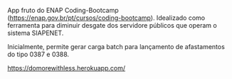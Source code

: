 App fruto do ENAP Coding-Bootcamp (https://enap.gov.br/pt/cursos/coding-bootcamp). Idealizado como ferramenta para diminuir desgate dos servidore públicos que operam o sistema SIAPENET.

Inicialmente, permite gerar carga batch para lançamento de afastamentos do tipo 0387 e 0388.

https://domorewithless.herokuapp.com/
